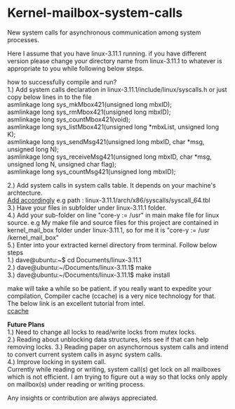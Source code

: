 Kernel-mailbox-system-calls
===========================

New system calls for asynchronous communication among system processes. <br/>

Here I assume that you have linux-3.11.1 running. if you have different version please change your directory name from
 linux-3.11.1 to whatever is appropriate to you while following below steps. <br/>

how to successfully compile and run? <br/>
1.) Add system calls declaration in linux-3.11.1/include/linux/syscalls.h or just copy below lines in to the file <br/>
    asmlinkage long sys_mkMbox421(unsigned long mbxID); <br/>
    asmlinkage long sys_rmMbox421(unsigned long mbxID); <br/>
    asmlinkage long sys_countMbox421(void); <br/>
    asmlinkage long sys_listMbox421(unsigned long *mbxList, unsigned long K); <br/>
    asmlinkage long sys_sendMsg421(unsigned long mbxID,  char *msg, unsigned long N); <br/>
    asmlinkage long sys_receiveMsg421(unsigned long mbxID, char *msg, unsigned long N, unsigned char flag); <br/>
    asmlinkage long sys_countMsg421(unsigned long mbxID); <br/>
    
2.) Add system calls in system calls table. It depends on your machine's archtecture. <br/>
    [Add accordingly](http://lxr.free-electrons.com/source/arch/x86/syscalls/syscall_64.tbl)
    e.g  path : linux-3.11.1/arch/x86/syscalls/syscall_64.tbl <br/>
3.) Have your files in subfolder under linux-3.11.1 folder. <br/>
4.) Add your sub-folder on line "core-y := /usr" in main make file for linux source. e.g My make file and source files  for this project are  contained in kernel_mail_box folder under linux-3.11.1, so for me it is 
"core-y := /usr /kernel_mail_box" <br/>
5.) Enter into your extracted kernel directory from terminal. Follow below steps <br/>
    1.) dave@ubuntu:~$ cd Documents/linux-3.11.1 <br/>
    2.) dave@ubuntu:~/Documents/linux-3.11.1$ make <br/>
    3.) dave@ubuntu:~/Documents/linux-3.11.1$ make install <br/>

make will take a while so be patient. if you really want to expedite your compilation, Compiler cache (ccache) is a very nice technology for that. The below link is an excellent tutorial from intel. <br/>
[ccache](https://software.intel.com/en-us/articles/accelerating-compilation-part-1-ccache) <br/>

**Future Plans** <br/>
1.) Need to change all locks to read/write locks from mutex locks.<br/> 
2.) Reading about unblocking data structures, lets see if that can help removing locks.
3.) Reading paper on asynchornous system calls and intend to convert current system calls in async system calls. <br/>
4.) Improve locking in system call. <br/>
Currently while reading or writing, system call(s) get lock on all mailboxes which is not efficient. I am trying to figure out a way so that locks only apply on mailbox(s) under reading or writing process. <br/>

Any insights or contribution are always appreciated.
